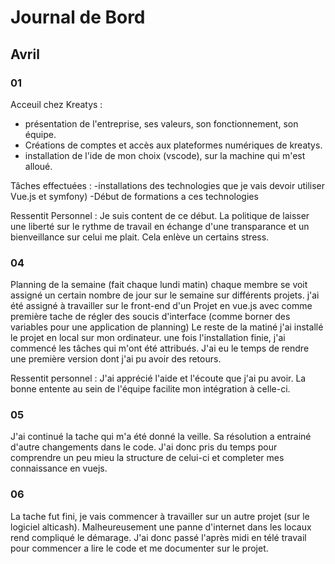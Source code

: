 # Journal de Bord

## Avril
### 01
Acceuil chez Kreatys :
 - présentation de l'entreprise, ses valeurs, son fonctionnement, son équipe.
 - Créations de comptes et accès aux plateformes numériques de kreatys.
 - installation de l'ide de mon choix (vscode), sur la machine qui m'est alloué.

Tâches effectuées :
-installations des technologies que je vais devoir utiliser Vue.js et symfony)
-Début de formations a ces technologies 

Ressentit Personnel :
Je suis content de ce début. La politique de laisser une liberté sur le rythme de travail en échange d'une transparance et un bienveillance sur celui me plait. 
Cela enlève un certains stress.
 
### 04
Planning de la semaine (fait chaque lundi matin)
chaque membre se voit assigné un certain nombre de jour sur le semaine sur différents projets.
j'ai été assigné à travailler sur le front-end d'un Projet en vue.js avec comme première tache de régler des soucis d'interface (comme borner des variables pour une application de planning)
Le reste de la matiné j'ai installé le projet en local sur mon ordinateur.
une fois l'installation finie, j'ai commencé les tâches qui m'ont  été attribués. J'ai eu le temps de rendre une première version dont j'ai pu avoir des retours.

Ressentit personnel : 
J'ai apprécié l'aide et l'écoute que j'ai pu avoir. La bonne entente au sein de l'équipe facilite mon intégration à celle-ci.

### 05
J'ai continué la tache qui m'a été donné la veille. Sa résolution a entrainé d'autre changements dans le code. J'ai donc pris du temps pour comprendre un peu mieu la structure de celui-ci et completer mes connaissance en vuejs.

### 06 
La tache fut fini, je vais commencer à travailler sur un autre projet (sur le logiciel alticash). Malheureusement une panne d'internet dans les locaux rend compliqué le démarage. J'ai donc passé l'après midi en télé travail pour commencer a lire le code et me documenter sur le projet.
